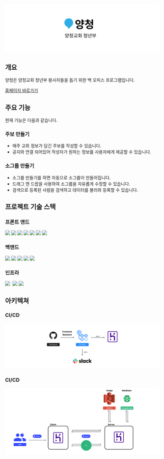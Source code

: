 ![양청](./images/양청%20커버.png)

## 개요

양청은 양정교회 청년부 봉사자들을 돕기 위한 백 오피스 프로그램입니다.

[홈페이지 바로가기](https://y-chung.com)

## 주요 기능

현재 기능은 다음과 같습니다.

### 주보 만들기

- 매주 교회 정보가 담긴 주보를 작성할 수 있습니다.
- 공지와 연결 되어있어 작성자가 원하는 정보를 사용자에게 제공할 수 있습니다.

### 소그룹 만들기

- 소그룹 만들기를 하면 자동으로 소그룹이 만들어집니다.
- 드래그 앤 드랍을 사용하여 소그룹을 자유롭게 수정할 수 있습니다.
- 검색으로 등록된 사람을 검색하고 데이터를 불러와 등록할 수 있습니다.

## 프로젝트 기술 스택

### 프론트 앤드

<img src="https://img.shields.io/badge/React-61DAFB?style=for-the-badge&logo=React&logoColor=white" />&nbsp;<img src="https://img.shields.io/badge/TypeScript-3178C6?style=for-the-badge&logo=TypeScript&logoColor=white" />
<img src="https://img.shields.io/badge/React Query-FF4154?style=for-the-badge&logo=React Query&logoColor=white" />&nbsp;<img src="https://img.shields.io/badge/Recoil-1414A0?style=for-the-badge&logo=Recoil&logoColor=white" />
<img src="https://img.shields.io/badge/FramerMotion-0055FF?style=for-the-badge&logo=Framer&logoColor=white" />&nbsp;<img src="https://img.shields.io/badge/StyledComponents-DB7093?style=for-the-badge&logo=Framer&logoColor=white" />&nbsp;<img src="https://img.shields.io/badge/ReactHookForm-DB7093?style=for-the-badge&logo=ReactHookForm&logoColor=white" />

### 백앤드

<img src="https://img.shields.io/badge/Express-000000?style=for-the-badge&logo=Express" />&nbsp;<img src="https://img.shields.io/badge/Javascript-F7DF1E?style=for-the-badge&logo=Javascript&logoColor=black" />&nbsp;<img src="https://img.shields.io/badge/jwt-3178C6?style=for-the-badge&logo=jwt&logoColor=white" />&nbsp;<img src="https://img.shields.io/badge/MongoDB-47A248?style=for-the-badge&logo=MongoDB&logoColor=white" />&nbsp;<img src="https://img.shields.io/badge/Node.js 16.x-339933?style=for-the-badge&logo=Node.js&logoColor=white" />

### 인프라

<img src="https://img.shields.io/badge/Github-181717?style=for-the-badge&logo=Github&logoColor=white">&nbsp;
<img src="https://img.shields.io/badge/heroku-430098?style=for-the-badge&logo=heroku&logoColor=white" />&nbsp;<img src="https://img.shields.io/badge/GitHub Actions-2088FF?style=for-the-badge&logo=GitHub Actions&logoColor=white">

## 아키텍쳐

### CI/CD

![CI/CD](./images/Frame%202.png)

### CI/CD

![infra](./images/Frame%203.png)

